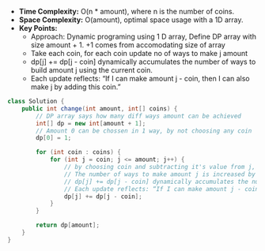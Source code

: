 - **Time Complexity:** O(n * amount), where n is the number of coins.
- **Space Complexity:** O(amount), optimal space usage with a 1D array.
- **Key Points:**
    - Approach: Dynamic programing using 1 D array, Define DP array with size amount + 1. +1 comes from accomodating size of array
    - Take each coin, for each coin update no of ways to make j amount
    - dp[j] += dp[j - coin] dynamically accumulates the number of ways to build amount j using the current coin.
    - Each update reflects: “If I can make amount j - coin, then I can also make j by adding this coin.”

```java
class Solution {
    public int change(int amount, int[] coins) {
        // DP array says how many diff ways amount can be achieved
        int[] dp = new int[amount + 1];
        // Amount 0 can be chossen in 1 way, by not choosing any coin
        dp[0] = 1;

        for (int coin : coins) {
            for (int j = coin; j <= amount; j++) {
                // by choosing coin and subtracting it's value from j, add j - coin ways to dp[j] to get total no of ways to reach to j amount
                // The number of ways to make amount j is increased by the number of ways to make amount j - coin.
                // dp[j] += dp[j - coin] dynamically accumulates the number of ways to build amount j using the current coin.
                // Each update reflects: “If I can make amount j - coin, then I can also make j by adding this coin.”
                dp[j] += dp[j - coin];
            }
        }

        return dp[amount];
    }
}
```